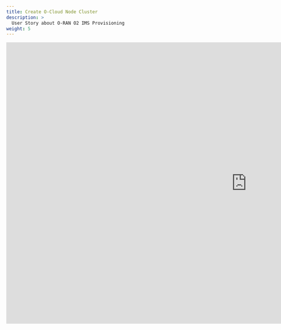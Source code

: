 ```yaml
---
title: Create O-Cloud Node Cluster
description: >
  User Story about O-RAN O2 IMS Provisioning
weight: 5
---
```



<iframe src="https://docs.google.com/presentation/d/e/2PACX-1vTCgOufcrbqNHkopzOVS_yuvcN2H4ZDJc-LEGEiSAhSIUWS0_2h4IZ5GP0Eq0WXqg/embed?start=false&loop=false&delayms=3000" frameborder="0" width="1280" height="749" allowfullscreen="true" mozallowfullscreen="true" webkitallowfullscreen="true"></iframe>